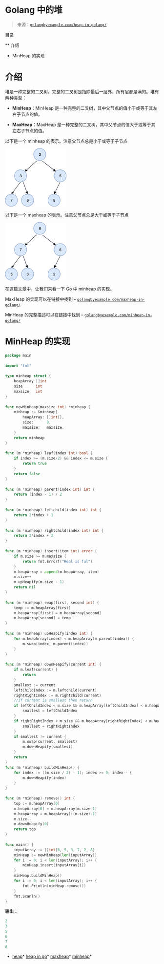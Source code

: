<!--yml

类别：未分类

日期：2024-10-13 06:05:48

-->

# Golang 中的堆

> 来源：[`golangbyexample.com/heap-in-golang/`](https://golangbyexample.com/heap-in-golang/)

目录

**   介绍

+   MinHeap 的实现

# **介绍**

堆是一种完整的二叉树。完整的二叉树是指除最后一层外，所有层都是满的。堆有两种类型：

+   **MinHeap**：MinHeap 是一种完整的二叉树，其中父节点的值小于或等于其左右子节点的值。

+   **MaxHeap**：MaxHeap 是一种完整的二叉树，其中父节点的值大于或等于其左右子节点的值。

以下是一个 minheap 的表示。注意父节点总是小于或等于子节点

![](img/693dba4ca31661ce2f15e7001b645441.png)

以下是一个 maxheap 的表示。注意父节点总是大于或等于子节点

![](img/32fb0e4c70c6a9b75511ddafc2106833.png)

在这篇文章中，让我们来看一下 Go 中 minheap 的实现。

MaxHeap 的实现可以在链接中找到 – [`golangbyexample.com/maxheap-in-golang/`](https://golangbyexample.com/maxheap-in-golang/)

MinHeap 的完整描述可以在链接中找到 – [`golangbyexample.com/minheap-in-golang/`](https://golangbyexample.com/minheap-in-golang/)

# **MinHeap 的实现**

```go
package main

import "fmt"

type minheap struct {
    heapArray []int
    size      int
    maxsize   int
}

func newMinHeap(maxsize int) *minheap {
    minheap := &minheap{
        heapArray: []int{},
        size:      0,
        maxsize:   maxsize,
    }
    return minheap
}

func (m *minheap) leaf(index int) bool {
    if index >= (m.size/2) && index <= m.size {
        return true
    }
    return false
}

func (m *minheap) parent(index int) int {
    return (index - 1) / 2
}

func (m *minheap) leftchild(index int) int {
    return 2*index + 1
}

func (m *minheap) rightchild(index int) int {
    return 2*index + 2
}

func (m *minheap) insert(item int) error {
    if m.size >= m.maxsize {
        return fmt.Errorf("Heal is ful")
    }
    m.heapArray = append(m.heapArray, item)
    m.size++
    m.upHeapify(m.size - 1)
    return nil
}

func (m *minheap) swap(first, second int) {
    temp := m.heapArray[first]
    m.heapArray[first] = m.heapArray[second]
    m.heapArray[second] = temp
}

func (m *minheap) upHeapify(index int) {
    for m.heapArray[index] < m.heapArray[m.parent(index)] {
        m.swap(index, m.parent(index))
    }
}

func (m *minheap) downHeapify(current int) {
    if m.leaf(current) {
        return
    }
    smallest := current
    leftChildIndex := m.leftchild(current)
    rightRightIndex := m.rightchild(current)
    //If current is smallest then return
    if leftChildIndex < m.size && m.heapArray[leftChildIndex] < m.heapArray[smallest] {
        smallest = leftChildIndex
    }
    if rightRightIndex < m.size && m.heapArray[rightRightIndex] < m.heapArray[smallest] {
        smallest = rightRightIndex
    }
    if smallest != current {
        m.swap(current, smallest)
        m.downHeapify(smallest)
    }
    return
}
func (m *minheap) buildMinHeap() {
    for index := ((m.size / 2) - 1); index >= 0; index-- {
        m.downHeapify(index)
    }
}

func (m *minheap) remove() int {
    top := m.heapArray[0]
    m.heapArray[0] = m.heapArray[m.size-1]
    m.heapArray = m.heapArray[:(m.size)-1]
    m.size--
    m.downHeapify(0)
    return top
}

func main() {
    inputArray := []int{6, 5, 3, 7, 2, 8}
    minHeap := newMinHeap(len(inputArray))
    for i := 0; i < len(inputArray); i++ {
        minHeap.insert(inputArray[i])
    }
    minHeap.buildMinHeap()
    for i := 0; i < len(inputArray); i++ {
        fmt.Println(minHeap.remove())
    }
    fmt.Scanln()
}
```

**输出：**

```go
2
3
5
6
7
8
```

+   [heap](https://golangbyexample.com/tag/heap/)*   [heap in go](https://golangbyexample.com/tag/heap-in-go/)*   [maxheap](https://golangbyexample.com/tag/maxheap/)*   [minheap](https://golangbyexample.com/tag/minheap/)*
